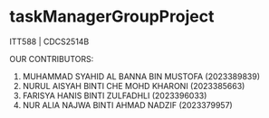 # taskManagerGroupProject
 ITT588 | CDCS2514B

OUR CONTRIBUTORS:
1. MUHAMMAD SYAHID AL BANNA BIN MUSTOFA (2023389839)
2. NURUL AISYAH BINTI CHE MOHD KHARONI (2023385663)
3. FARISYA HANIS BINTI ZULFADHLI (2023396033)
4. NUR ALIA NAJWA BINTI AHMAD NADZIF (2023379957)
